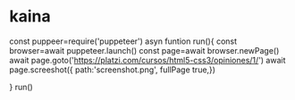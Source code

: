 # kaina
const puppeer=require('puppeteer')
asyn funtion run(){
const browser=await puppeteer.launch()
const page=await browser.newPage()
await page.goto('https://platzi.com/cursos/html5-css3/opiniones/1/')
await page.screeshot({
path:'screenshot.png',
fullPage true,})

}
run()
